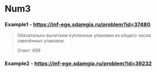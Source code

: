 # Num3
### Example1 - https://inf-ege.sdamgia.ru/problem?id=37480
> Обязательно вычитаем купленные упаковки из общего числа завезённых упаковок.
> 
> Ответ: 659

### Example2 - https://inf-ege.sdamgia.ru/problem?id=39232
